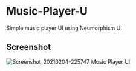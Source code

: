 # Music-Player-U
Simple music player UI using Neumorphism UI

## Screenshot
![Screenshot_20210204-225747_Music Player UI](https://user-images.githubusercontent.com/38799126/107080473-2e108a00-67a6-11eb-8900-018c9f1143e8.jpg)

